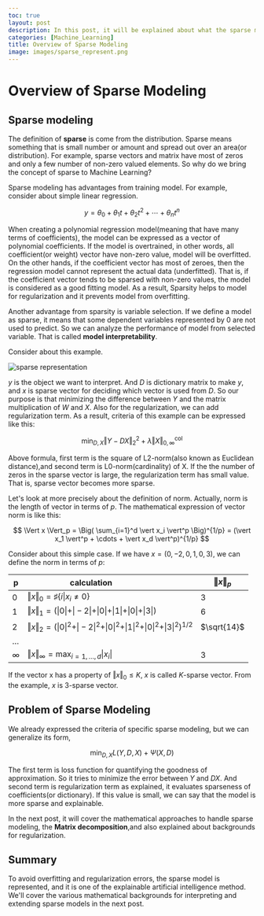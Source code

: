 ```yaml
---
toc: true
layout: post
description: In this post, it will be explained about what the sparse modeling is and why this algorithm is used. This post is the summary of "Mathematical principles in Machine Learning" offered from UNIST
categories: [Machine_Learning]
title: Overview of Sparse Modeling
image: images/sparse_represent.png
---
```


# Overview of Sparse Modeling

## Sparse modeling 

The definition of **sparse** is come from the distribution. Sparse means something that is small number or amount and spread out over an area(or distribution). For example, sparse vectors and matrix have most of zeros and only a few number of non-zero valued elements. So why do we bring the concept of sparse to Machine Learning?

Sparse modeling has advantages from training model. For example, consider about simple linear regression. 

$$ y = \theta_0 + \theta_1 t + \theta_2 t^2 + \cdots  + \theta_n t^n $$

When creating a polynomial regression model(meaning that have many terms of coefficients), the model can be expressed as a vector of polynomial coefficients. If the model is overtrained, in other words, all coefficient(or weight) vector have non-zero value, model will be overfitted. On the other hands, if the coefficient vector has most of zeroes, then the regression model cannot represent the actual data (underfitted). That is, if the coefficient vector tends to be sparsed with non-zero values, the model is considered as a good fitting model. As a result, Sparsity helps to model for regularization and it prevents model from overfitting.

Another advantage from sparsity is variable selection. If we define a model as sparse, it means that some dependent variables represented by 0 are not used to predict. So we can analyze the performance of model from selected variable. That is called **model interpretability**.

Consider about this example.

![sparse representation]({{site.baseurl}}/assets/image/sparse_represent.png "Fig 1. The example of Sparse Representation" )

$y$ is the object we want to interpret. And $D$ is dictionary matrix to make $y$, and $x$ is sparse vector for deciding which vector is used from $D$. So our purpose is that minimizing the difference between $Y$ and the matrix multiplication of $W$ and $X$. Also for the regularization, we can add regularization term. As a result, criteria of this example can be expressed like this:

$$ \min_{D, X} \Vert Y - DX \Vert_2^2 + \lambda \Vert X \Vert_{0, \infty}^{\text{col}} $$

Above formula, first term is the square of L2-norm(also known as Euclidean distance),and second term is L0-norm(cardinality) of X. If the the number of zeros in the sparse vector is large, the regularization term has small value. That is, sparse vector becomes more sparse.

Let's look at more precisely about the definition of norm. Actually, norm is the length of vector in terms of $p$. The mathematical expression of vector norm is like this:

$$ \Vert x \Vert_p = \Big( \sum_{i=1}^d \vert x_i \vert^p \Big)^{1/p} = (\vert x_1 \vert^p + \cdots + \vert x_d \vert^p)^{1/p} $$

Consider about this simple case. If we have $x=(0, -2, 0, 1, 0, 3)$, we can define the norm in terms of $p$:

| p | calculation &nbsp; &nbsp; &nbsp; &nbsp; &nbsp; &nbsp; &nbsp; &nbsp; &nbsp;  | $\Vert x \Vert_p$ |
| -- | --- | --- |
| 0 | $\Vert x \Vert_0 = \sharp \{i \vert x_i \neq 0\}$ | 3 |
| 1 | $\Vert x \Vert_1 = (\vert 0 \vert + \vert -2 \vert + \vert 0 \vert + \vert 1 \vert + \vert 0 \vert + \vert 3 \vert)$ | 6 |
| 2 | $\Vert x \Vert_2 = (\vert 0 \vert^2 + \vert -2 \vert^2 + \vert 0 \vert^2 + \vert 1 \vert^2 + \vert 0 \vert^2 + \vert 3 \vert^2)^{1/2}$ | $\sqrt{14}$ |
| $\dots$ | | |
| $\infty$ | $\Vert x \Vert_{\infty} = \max_{i=1, \dots, d} \vert x_i \vert$ | 3 |

If the vector x has a property of $\Vert x \Vert_0 \leq K$, $x$ is called $K$-sparse vector. From the example, $x$ is 3-sparse vector.

## Problem of Sparse Modeling

We already expressed the criteria of specific sparse modeling, but we can generalize its form,

$$ \min_{D, X} L(Y, D, X) + \Psi (X, D) $$

The first term is loss function for quantifying the goodness of approximation. So it tries to minimize the error between $Y$ and $DX$. And second term is regularization term as explained, it evaluates sparseness of coefficients(or dictionary). If this value is small, we can say that the model is more sparse and explainable.

In the next post, it will cover the mathematical approaches to handle sparse modeling, the **Matrix decomposition**,and also explained about backgrounds for regularization.

## Summary

To avoid overfitting and regularization errors, the sparse model is represented, and it is one of the explainable artificial intelligence method. We'll cover the various mathematical backgrounds for interpreting and extending sparse models in the next post.